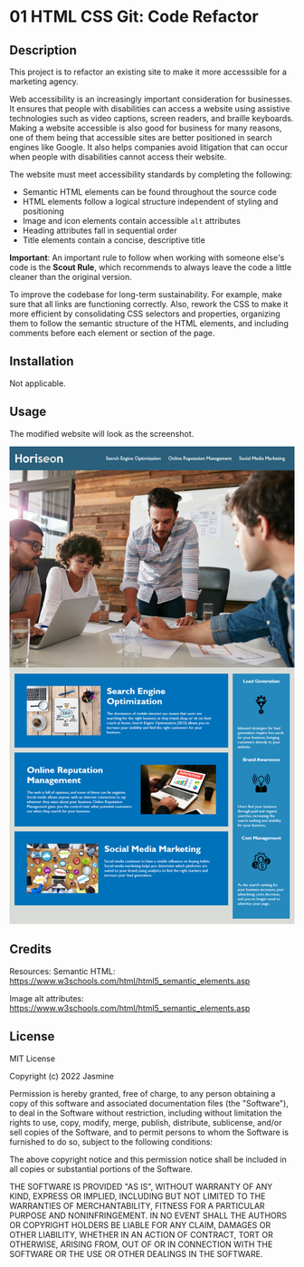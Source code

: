 # 01 HTML CSS Git: Code Refactor

## Description 
 
This project is to refactor an existing site to make it more accesssible for a marketing agency.  
 
Web accessibility is an increasingly important consideration for businesses. It ensures that people with disabilities can access a website using assistive technologies such as video captions, screen readers, and braille keyboards. Making a website accessible is also good for business for many reasons, one of them being that accessible sites are better positioned in search engines like Google. It also helps companies avoid litigation that can occur when people with disabilities cannot access their website.
 
The website must meet accessibility standards by completing the following:

* Semantic HTML elements can be found throughout the source code
* HTML elements follow a logical structure independent of styling and positioning
* Image and icon elements contain accessible `alt` attributes
* Heading attributes fall in sequential order
* Title elements contain a concise, descriptive title

**Important**: An important rule to follow when working with someone else's code is the **Scout Rule**, which recommends to always leave the code a little cleaner than the original version.

To improve the codebase for long-term sustainability. For example, make sure that all links are functioning correctly. Also, rework the CSS to make it more efficient by consolidating CSS selectors and properties, organizing them to follow the semantic structure of the HTML elements, and including comments before each element or section of the page.

## Installation

Not applicable.


## Usage 

The modified website will look as the screenshot.  

![website demo](Assets/01-html-css-git-challenge-demo.png)


## Credits

Resources:
Semantic HTML: https://www.w3schools.com/html/html5_semantic_elements.asp

Image alt attributes: https://www.w3schools.com/html/html5_semantic_elements.asp


## License

MIT License

Copyright (c) 2022 Jasmine

Permission is hereby granted, free of charge, to any person obtaining a copy
of this software and associated documentation files (the "Software"), to deal
in the Software without restriction, including without limitation the rights
to use, copy, modify, merge, publish, distribute, sublicense, and/or sell
copies of the Software, and to permit persons to whom the Software is
furnished to do so, subject to the following conditions:

The above copyright notice and this permission notice shall be included in all
copies or substantial portions of the Software.

THE SOFTWARE IS PROVIDED "AS IS", WITHOUT WARRANTY OF ANY KIND, EXPRESS OR
IMPLIED, INCLUDING BUT NOT LIMITED TO THE WARRANTIES OF MERCHANTABILITY,
FITNESS FOR A PARTICULAR PURPOSE AND NONINFRINGEMENT. IN NO EVENT SHALL THE
AUTHORS OR COPYRIGHT HOLDERS BE LIABLE FOR ANY CLAIM, DAMAGES OR OTHER
LIABILITY, WHETHER IN AN ACTION OF CONTRACT, TORT OR OTHERWISE, ARISING FROM,
OUT OF OR IN CONNECTION WITH THE SOFTWARE OR THE USE OR OTHER DEALINGS IN THE
SOFTWARE.